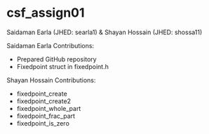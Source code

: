# csf_assign01
Saidaman Earla (JHED: searla1) & Shayan Hossain (JHED: shossa11)

Saidaman Earla Contributions:
- Prepared GitHub repository
- Fixedpoint struct in fixedpoint.h

Shayan Hossain Contributions:
- fixedpoint_create
- fixedpoint_create2
- fixedpoint_whole_part
- fixedpoint_frac_part
- fixedpoint_is_zero